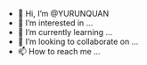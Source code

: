 - 👋 Hi, I’m @YURUNQUAN
- 👀 I’m interested in ...
- 🌱 I’m currently learning ...
- 💞️ I’m looking to collaborate on ...
- 📫 How to reach me ...

<!---
YURUNQUAN/Runquan is a second-year undergraduate student, and a freshman in the lab, majoring in Psychology at the University of Macau. He joined the lab in August 2021. He expects to focus on human behavioral and neural responses in social scenarios. In particular, he is interested in behavioral and neural mechanism of human social interaction especially in human with anxiety, depression, and loneliness. His goal is to being a researcher so that he can help children and young adults struggling with mental health, especially those in vulnerable communities. Currently, (1) he is working on social navigation domains, and fMRI scanning, and (2) dealing with EEG data.
--->
